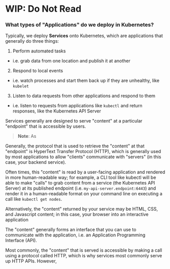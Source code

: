 # WIP: Do Not Read
### What types of "Applications" do we deploy in Kubernetes?

Typically, we deploy **Services** onto Kubernetes, which are applications that generally do three things:
1. Perform automated tasks
  - i.e. grab data from one location and publish it at another
2. Respond to local events
  - i.e. watch processes and start them back up if they are unhealthy, like `kubelet`
3. Listen to data requests from other applications and respond to them
  - i.e. listen to requests from applications like `kubectl` and return responses, like the Kubernetes API Server

Services generally are designed to serve "content" at a particular "endpoint" that is accessible by users.

> **Note**: As 

Generally, the protocol that is used to retrieve the "content" at that "endpoint" is HyperText Transfer Protocol (HTTP), which is generally used by most applications to allow "clients" communicate with "servers" (in this case, your backend service).

Often times, this "content" is read by a user-facing application and rendered in more human-readable way; for example, a CLI tool like kubectl will be able to make "calls" to grab content from a service (the Kubernetes API Server) at its published endpoint (i.e. `my-api-server.endpoint:6443`) and render it in a human-readable format on your command line on executing a call like `kubectl get nodes`.

Alternatively, the "content" returned by your service may be HTML, CSS, and Javascript content; in this case, your browser into an interactive application

The "content" generally forms an interface that you can use to communicate with the application, i.e. an Application Programming Interface (API).

Most commonly, the "content" that is served is accessible by making a call using a protocol called HTTP, which is why services most commonly serve up HTTP APIs. However, 

